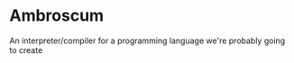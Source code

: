 Ambroscum
=========

An interpreter/compiler for a programming language we're probably going to create
